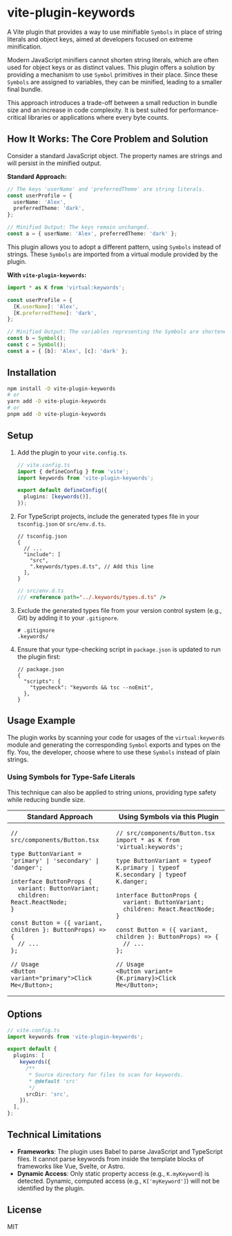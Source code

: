 # vite-plugin-keywords

A Vite plugin that provides a way to use minifiable `Symbols` in place of string literals and object keys, aimed at developers focused on extreme minification.

Modern JavaScript minifiers cannot shorten string literals, which are often used for object keys or as distinct values. This plugin offers a solution by providing a mechanism to use `Symbol` primitives in their place. Since these `Symbols` are assigned to variables, they can be minified, leading to a smaller final bundle.

This approach introduces a trade-off between a small reduction in bundle size and an increase in code complexity. It is best suited for performance-critical libraries or applications where every byte counts.

## How It Works: The Core Problem and Solution

Consider a standard JavaScript object. The property names are strings and will persist in the minified output.

**Standard Approach:**

```ts
// The keys 'userName' and 'preferredTheme' are string literals.
const userProfile = {
  userName: 'Alex',
  preferredTheme: 'dark',
};

// Minified Output: The keys remain unchanged.
const a = { userName: 'Alex', preferredTheme: 'dark' };
```

This plugin allows you to adopt a different pattern, using `Symbols` instead of strings. These `Symbols` are imported from a virtual module provided by the plugin.

**With `vite-plugin-keywords`:**

```ts
import * as K from 'virtual:keywords';

const userProfile = {
  [K.userName]: 'Alex',
  [K.preferredTheme]: 'dark',
};

// Minified Output: The variables representing the Symbols are shortened.
const b = Symbol();
const c = Symbol();
const a = { [b]: 'Alex', [c]: 'dark' };
```

## Installation

```bash
npm install -D vite-plugin-keywords
# or
yarn add -D vite-plugin-keywords
# or
pnpm add -D vite-plugin-keywords
```

## Setup

1.  Add the plugin to your `vite.config.ts`.

    ```ts
    // vite.config.ts
    import { defineConfig } from 'vite';
    import keywords from 'vite-plugin-keywords';

    export default defineConfig({
      plugins: [keywords()],
    });
    ```

2.  For TypeScript projects, include the generated types file in your `tsconfig.json` or `src/env.d.ts`.

    ```jsonc
    // tsconfig.json
    {
      // ...
      "include": [
        "src",
        ".keywords/types.d.ts", // Add this line
      ],
    }
    ```

    ```ts
    // src/env.d.ts
    /// <reference path="../.keywords/types.d.ts" />
    ```

3.  Exclude the generated types file from your version control system (e.g., Git) by adding it to your `.gitignore`.

    ```gitignore
    # .gitignore
    .keywords/
    ```

4.  Ensure that your type-checking script in `package.json` is updated to run the plugin first:

    ```jsonc
    // package.json
    {
      "scripts": {
        "typecheck": "keywords && tsc --noEmit",
      },
    }
    ```

## Usage Example

The plugin works by scanning your code for usages of the `virtual:keywords` module and generating the corresponding `Symbol` exports and types on the fly. You, the developer, choose where to use these `Symbols` instead of plain strings.

### Using Symbols for Type-Safe Literals

This technique can also be applied to string unions, providing type safety while reducing bundle size.

<table>
<thead>
  <tr>
    <th>Standard Approach</th>
    <th>Using Symbols via this Plugin</th>
  </tr>
</thead>
<tbody>
<tr>
<td valign="top">

```tsx
// src/components/Button.tsx

type ButtonVariant = 'primary' | 'secondary' | 'danger';

interface ButtonProps {
  variant: ButtonVariant;
  children: React.ReactNode;
}

const Button = ({ variant, children }: ButtonProps) => {
  // ...
};

// Usage
<Button variant="primary">Click Me</Button>;
```

</td>
<td valign="top">

```tsx
// src/components/Button.tsx
import * as K from 'virtual:keywords';

type ButtonVariant = typeof K.primary | typeof K.secondary | typeof K.danger;

interface ButtonProps {
  variant: ButtonVariant;
  children: React.ReactNode;
}

const Button = ({ variant, children }: ButtonProps) => {
  // ...
};

// Usage
<Button variant={K.primary}>Click Me</Button>;
```

</td>
</tr>
</tbody>
</table>

## Options

```ts
// vite.config.ts
import keywords from 'vite-plugin-keywords';

export default {
  plugins: [
    keywords({
      /**
       * Source directory for files to scan for keywords.
       * @default 'src'
       */
      srcDir: 'src',
    }),
  ],
};
```

## Technical Limitations

- **Frameworks**: The plugin uses Babel to parse JavaScript and TypeScript files. It cannot parse keywords from inside the template blocks of frameworks like Vue, Svelte, or Astro.
- **Dynamic Access**: Only static property access (e.g., `K.myKeyword`) is detected. Dynamic, computed access (e.g., `K['myKeyword']`) will not be identified by the plugin.

## License

MIT
